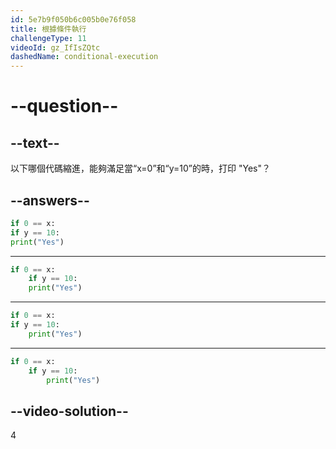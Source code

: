 ```yaml
---
id: 5e7b9f050b6c005b0e76f058
title: 根據條件執行
challengeType: 11
videoId: gz_IfIsZQtc
dashedName: conditional-execution
---
```


# --question--

## --text--

以下哪個代碼縮進，能夠滿足當“x=0”和“y=10”的時，打印 "Yes"？

## --answers--

```python
if 0 == x:
if y == 10:
print("Yes")
```

---

```python
if 0 == x:
    if y == 10:
    print("Yes")
```

---

```python
if 0 == x:
if y == 10:
    print("Yes")
```

---

```python
if 0 == x:
    if y == 10:
        print("Yes")
```

## --video-solution--

4

